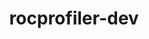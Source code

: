 ---
title: "rocprofiler-dev"
layout: cache
categories: [package, develop]
meta: {"versions": ["5.4.3"], "compilers": ["gcc@=11.1.0"], "oss": ["ubuntu20.04"], "platforms": ["linux"], "targets": ["x86_64_v3"], "stacks": ["e4s", "root"], "num_specs": 6, "num_specs_by_stack": {"root": 6, "e4s": 6}}
spec_details: [{"hash": "cuy4qkhpmaklkpjaklezmwgqcotxzpnl", "compiler": "gcc@=11.1.0", "versions": ["5.4.3"], "os": "ubuntu20.04", "platform": "linux", "target": "x86_64_v3", "variants": ["build_system=cmake", "build_type=Release", "generator=make", "~ipo", "patches=16754a1,c482eee"], "stacks": ["root", "e4s"], "size": "-", "tarball": "https://binaries.spack.io/develop/build_cache/linux-ubuntu20.04-x86_64_v3/gcc-11.1.0/rocprofiler-dev-5.4.3/linux-ubuntu20.04-x86_64_v3-gcc-11.1.0-rocprofiler-dev-5.4.3-cuy4qkhpmaklkpjaklezmwgqcotxzpnl.spack"}, {"hash": "kpmi7uvqmjc35bfuejfaarmwk3k3aihw", "compiler": "gcc@=11.1.0", "versions": ["5.4.3"], "os": "ubuntu20.04", "platform": "linux", "target": "x86_64_v3", "variants": ["build_system=cmake", "build_type=Release", "generator=make", "~ipo", "patches=16754a1,c482eee"], "stacks": ["root", "e4s"], "size": "-", "tarball": "https://binaries.spack.io/develop/build_cache/linux-ubuntu20.04-x86_64_v3/gcc-11.1.0/rocprofiler-dev-5.4.3/linux-ubuntu20.04-x86_64_v3-gcc-11.1.0-rocprofiler-dev-5.4.3-kpmi7uvqmjc35bfuejfaarmwk3k3aihw.spack"}, {"hash": "brmfx7nqt6zv6a6dfrsauwnlwsrzs2cv", "compiler": "gcc@=11.1.0", "versions": ["5.4.3"], "os": "ubuntu20.04", "platform": "linux", "target": "x86_64_v3", "variants": ["build_system=cmake", "build_type=Release", "generator=make", "~ipo", "patches=16754a1,c482eee"], "stacks": ["root", "e4s"], "size": "-", "tarball": "https://binaries.spack.io/develop/build_cache/linux-ubuntu20.04-x86_64_v3/gcc-11.1.0/rocprofiler-dev-5.4.3/linux-ubuntu20.04-x86_64_v3-gcc-11.1.0-rocprofiler-dev-5.4.3-brmfx7nqt6zv6a6dfrsauwnlwsrzs2cv.spack"}, {"hash": "ova6csbtum7pzgl3mzl6hy7tpse6gq6v", "compiler": "gcc@=11.1.0", "versions": ["5.4.3"], "os": "ubuntu20.04", "platform": "linux", "target": "x86_64_v3", "variants": ["build_system=cmake", "build_type=Release", "generator=make", "~ipo", "patches=16754a1,c482eee"], "stacks": ["root", "e4s"], "size": "-", "tarball": "https://binaries.spack.io/develop/build_cache/linux-ubuntu20.04-x86_64_v3/gcc-11.1.0/rocprofiler-dev-5.4.3/linux-ubuntu20.04-x86_64_v3-gcc-11.1.0-rocprofiler-dev-5.4.3-ova6csbtum7pzgl3mzl6hy7tpse6gq6v.spack"}, {"hash": "mamjs2zq66woyg7dr5jnc3mtxk5jlfqh", "compiler": "gcc@=11.1.0", "versions": ["5.4.3"], "os": "ubuntu20.04", "platform": "linux", "target": "x86_64_v3", "variants": ["build_system=cmake", "build_type=Release", "generator=make", "~ipo", "patches=16754a1,c482eee"], "stacks": ["root", "e4s"], "size": "-", "tarball": "https://binaries.spack.io/develop/build_cache/linux-ubuntu20.04-x86_64_v3/gcc-11.1.0/rocprofiler-dev-5.4.3/linux-ubuntu20.04-x86_64_v3-gcc-11.1.0-rocprofiler-dev-5.4.3-mamjs2zq66woyg7dr5jnc3mtxk5jlfqh.spack"}, {"hash": "ahlywmlk4n3d6fpblc5akvg6n7jehnoa", "compiler": "gcc@=11.1.0", "versions": ["5.4.3"], "os": "ubuntu20.04", "platform": "linux", "target": "x86_64_v3", "variants": ["build_system=cmake", "build_type=Release", "generator=make", "~ipo", "patches=16754a1,c482eee"], "stacks": ["root", "e4s"], "size": "-", "tarball": "https://binaries.spack.io/develop/build_cache/linux-ubuntu20.04-x86_64_v3/gcc-11.1.0/rocprofiler-dev-5.4.3/linux-ubuntu20.04-x86_64_v3-gcc-11.1.0-rocprofiler-dev-5.4.3-ahlywmlk4n3d6fpblc5akvg6n7jehnoa.spack"}]
---